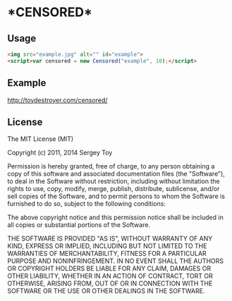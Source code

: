 # \*CENSORED\*

## Usage
```html
<img src="example.jpg" alt="" id="example">
<script>var censored = new Censored("example", 10);</script>
```

## Example
http://toydestroyer.com/censored/

## License
The MIT License (MIT)

Copyright (c) 2011, 2014 Sergey Toy

Permission is hereby granted, free of charge, to any person obtaining a copy
of this software and associated documentation files (the "Software"), to deal
in the Software without restriction, including without limitation the rights
to use, copy, modify, merge, publish, distribute, sublicense, and/or sell
copies of the Software, and to permit persons to whom the Software is
furnished to do so, subject to the following conditions:

The above copyright notice and this permission notice shall be included in all
copies or substantial portions of the Software.

THE SOFTWARE IS PROVIDED "AS IS", WITHOUT WARRANTY OF ANY KIND, EXPRESS OR
IMPLIED, INCLUDING BUT NOT LIMITED TO THE WARRANTIES OF MERCHANTABILITY,
FITNESS FOR A PARTICULAR PURPOSE AND NONINFRINGEMENT. IN NO EVENT SHALL THE
AUTHORS OR COPYRIGHT HOLDERS BE LIABLE FOR ANY CLAIM, DAMAGES OR OTHER
LIABILITY, WHETHER IN AN ACTION OF CONTRACT, TORT OR OTHERWISE, ARISING FROM,
OUT OF OR IN CONNECTION WITH THE SOFTWARE OR THE USE OR OTHER DEALINGS IN THE
SOFTWARE.
